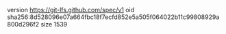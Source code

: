 version https://git-lfs.github.com/spec/v1
oid sha256:8d528096e07a664fbc18f7ecfd852e5a505f064022b11c99808929a800d296f2
size 1539
